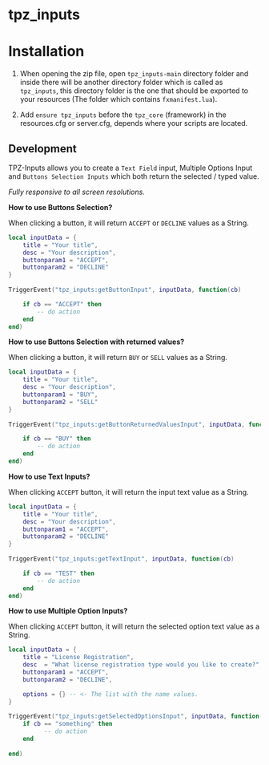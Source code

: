 # tpz_inputs

# Installation

1. When opening the zip file, open `tpz_inputs-main` directory folder and inside there will be another directory folder which is called as `tpz_inputs`, this directory folder is the one that should be exported to your resources (The folder which contains `fxmanifest.lua`).

2. Add `ensure tpz_inputs` before the `tpz_core` (framework) in the resources.cfg or server.cfg, depends where your scripts are located.

## Development 

TPZ-Inputs allows you to create a `Text Field` input, Multiple Options Input and  `Buttons Selection Inputs` which both return the selected / typed value. 

*Fully responsive to all screen resolutions.*

**How to use Buttons Selection?**

When clicking a button, it will return `ACCEPT` or `DECLINE` values as a String.

```lua
local inputData = {
    title = "Your title",
    desc = "Your description",
    buttonparam1 = "ACCEPT",
    buttonparam2 = "DECLINE"
}
                            
TriggerEvent("tpz_inputs:getButtonInput", inputData, function(cb)

    if cb == "ACCEPT" then
        -- do action
    end
end) 
```

**How to use Buttons Selection with returned values?**

When clicking a button, it will return `BUY` or `SELL` values as a String.

```lua
local inputData = {
    title = "Your title",
    desc = "Your description",
    buttonparam1 = "BUY",
    buttonparam2 = "SELL"
}
                            
TriggerEvent("tpz_inputs:getButtonReturnedValuesInput", inputData, function(cb)

    if cb == "BUY" then
        -- do action
    end
end) 
```

**How to use Text Inputs?**

When clicking  `ACCEPT`  button, it will return the input text value as a String.

```lua
local inputData = {
    title = "Your title",
    desc = "Your description",
    buttonparam1 = "ACCEPT",
    buttonparam2 = "DECLINE"
}
                            
TriggerEvent("tpz_inputs:getTextInput", inputData, function(cb)

    if cb == "TEST" then
        -- do action
    end
end) 
```


**How to use Multiple Option Inputs?**

When clicking  `ACCEPT`  button, it will return the selected option text value as a String.

```lua
local inputData = {
    title = "License Registration",
	desc  = "What license registration type would you like to create?",
	buttonparam1 = "ACCEPT",
	buttonparam2 = "DECLINE",

	options = {} -- <- The list with the name values.
}
	
TriggerEvent("tpz_inputs:getSelectedOptionsInput", inputData, function(cb)
	if cb == "something" then
          -- do action
	end
			
end)
```
